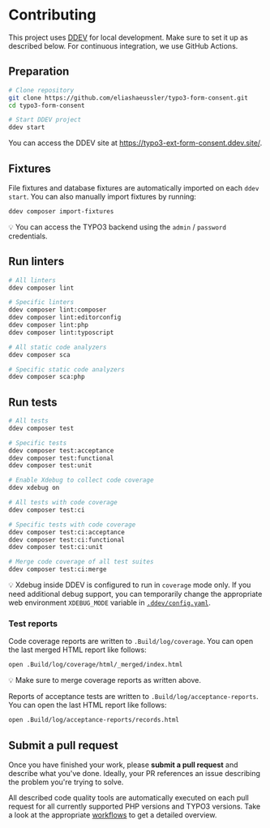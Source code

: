 # Contributing

This project uses [DDEV][1] for local development. Make sure to set it up as
described below. For continuous integration, we use GitHub Actions.

## Preparation

```bash
# Clone repository
git clone https://github.com/eliashaeussler/typo3-form-consent.git
cd typo3-form-consent

# Start DDEV project
ddev start
```

You can access the DDEV site at <https://typo3-ext-form-consent.ddev.site/>.

## Fixtures

File fixtures and database fixtures are automatically imported on each `ddev start`.
You can also manually import fixtures by running:

```bash
ddev composer import-fixtures
```

:bulb: You can access the TYPO3 backend using the `admin` / `password` credentials.

## Run linters

```bash
# All linters
ddev composer lint

# Specific linters
ddev composer lint:composer
ddev composer lint:editorconfig
ddev composer lint:php
ddev composer lint:typoscript

# All static code analyzers
ddev composer sca

# Specific static code analyzers
ddev composer sca:php
```

## Run tests

```bash
# All tests
ddev composer test

# Specific tests
ddev composer test:acceptance
ddev composer test:functional
ddev composer test:unit

# Enable Xdebug to collect code coverage
ddev xdebug on

# All tests with code coverage
ddev composer test:ci

# Specific tests with code coverage
ddev composer test:ci:acceptance
ddev composer test:ci:functional
ddev composer test:ci:unit

# Merge code coverage of all test suites
ddev composer test:ci:merge
```

:bulb: Xdebug inside DDEV is configured to run in `coverage` mode only. If you
need additional debug support, you can temporarily change the appropriate web
environment `XDEBUG_MODE` variable in [`.ddev/config.yaml`][2].

### Test reports

Code coverage reports are written to `.Build/log/coverage`. You can open the
last merged HTML report like follows:

```bash
open .Build/log/coverage/html/_merged/index.html
```

:bulb: Make sure to merge coverage reports as written above.

Reports of acceptance tests are written to `.Build/log/acceptance-reports`. You
can open the last HTML report like follows:

```bash
open .Build/log/acceptance-reports/records.html
```

## Submit a pull request

Once you have finished your work, please **submit a pull request** and describe
what you've done. Ideally, your PR references an issue describing the problem
you're trying to solve.

All described code quality tools are automatically executed on each pull request
for all currently supported PHP versions and TYPO3 versions. Take a look at the
appropriate [workflows][3] to get a detailed overview.

[1]: https://ddev.readthedocs.io/en/stable/
[2]: .ddev/config.yaml
[3]: .github/workflows
